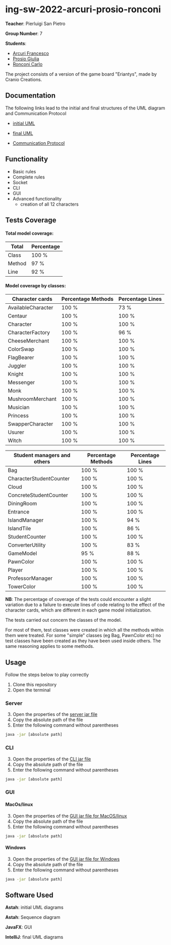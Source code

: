 # ing-sw-2022-arcuri-prosio-ronconi

**Teacher**: Pierluigi San Pietro

**Group Number**: 7

**Students**:
* [Arcuri Francesco](https://github.com/FrancescoArcuri)
* [Prosio Giulia](https://github.com/giuliaprosio)
* [Ronconi Carlo](https://github.com/carloronconi)


The project consists of a version of the game board "Eriantys", made by Cranio Creations.

## Documentation

The following links lead to the initial and final structures of the UML diagram and Communication Protocol
* [initial UML](https://github.com/carloronconi/ing-sw-2022-arcuri-prosio-ronconi/blob/main/deliveries/1-initial-UML/UML-model-initial.png)
* [final UML](https://github.com/carloronconi/ing-sw-2022-arcuri-prosio-ronconi/tree/main/final-UML)

* [Communication Protocol](https://github.com/carloronconi/ing-sw-2022-arcuri-prosio-ronconi/blob/main/deliveries/3-protocol-documentation/protocol-documentation-group7.pdf)

## Functionality

* Basic rules
* Complete rules
* Socket
* CLI
* GUI
* Advanced functionality
    * creation of all 12 characters

## Tests Coverage

#### Total model coverage:

| Total  | Percentage |
|--------|------------|
| Class  | 100 % |
| Method | 97 %       |
| Line   | 92 % |

#### Model coverage by classes:

| Character cards    | Percentage Methods | Percentage Lines |
|--------------------|--------------------|------------------|
| AvailableCharacter | 100 %              | 73 %             |
| Centaur            | 100 %              | 100 %            |
| Character          | 100 %              | 100 %            |
| CharacterFactory   | 100 %              | 96 %             |
| CheeseMerchant     | 100 %              | 100 %            |
| ColorSwap          | 100 %              | 100 %            |
| FlagBearer         | 100 %              | 100 %            |
| Juggler            | 100 %              | 100 %            |
| Knight             | 100 %              | 100 %            |
| Messenger          | 100 %              | 100 %            |
| Monk               | 100 %              | 100 %            |
| MushroomMerchant   | 100 %              | 100 %            |
| Musician           | 100 %              | 100 %            |
| Princess           | 100 %              | 100 %            |
| SwapperCharacter   | 100 %              | 100 %            |
| Usurer             | 100 %              | 100 %            |
| Witch              | 100 %              | 100 %            |

| Student managers and others | Percentage Methods | Percentage Lines |
|-----------------------------|--------------------|------------------|
| Bag                         | 100 %              | 100 %            |
| CharacterStudentCounter     | 100 %              | 100 %            |
| Cloud                       | 100 %              | 100 %            |
| ConcreteStudentCounter      | 100 %              | 100 %            |
| DiningRoom                  | 100 %              | 100 %            |
| Entrance                    | 100 %              | 100 %            |
| IslandManager               | 100 %              | 94 %             |
| IslandTile                  | 100 %              | 86 %             |
| StudentCounter              | 100 %              | 100 %            |
| ConverterUtility            | 100 %              | 83 %             |
| GameModel                   | 95 %               | 88 %             |
| PawnColor                   | 100 %              | 100 %            |
| Player                      | 100 %              | 100 %            |
| ProfessorManager            | 100 %              | 100 %            |
| TowerColor                  | 100 %              | 100 %            |

**NB**: The percentage of coverage of the tests could encounter a slight variation due to a failure to execute
lines of code relating to the effect of the character cards, which are different in each game model initialization.

The tests carried out concern the classes of the model.

For most of them, test classes were created in which all the methods within them were treated.
For some "simple" classes (eg Bag, PawnColor etc) no test classes have been created as they have been used inside others.
The same reasoning applies to some methods.

## Usage

Follow the steps below to play correctly

1. Clone this repository
2. Open the terminal

### Server

3. Open the properties of the [server jar file](https://github.com/carloronconi/ing-sw-2022-arcuri-prosio-ronconi/blob/main/out/artifacts/Server/PSP7.jar)
4. Copy the absolute path of the file
5. Enter the following command without parentheses
```bash
java -jar [absolute path]
```

### CLI

3. Open the properties of the [CLI jar file](https://github.com/carloronconi/ing-sw-2022-arcuri-prosio-ronconi/blob/main/out/artifacts/ClientCli/PSP7.jar)
4. Copy the absolute path of the file
5. Enter the following command without parentheses
```bash
java -jar [absolute path]
```

### GUI

#### MacOs/linux

3. Open the properties of the [GUI jar file for MacOS/linux](https://github.com/carloronconi/ing-sw-2022-arcuri-prosio-ronconi/blob/main/out/artifacts/ClientGui/PSP7.jar)
4. Copy the absolute path of the file
5. Enter the following command without parentheses
```bash
java -jar [absolute path]
```

#### Windows

3. Open the properties of the [GUI jar file for Windows](https://github.com/carloronconi/ing-sw-2022-arcuri-prosio-ronconi/blob/main/out/artifacts/ClientGuiWin/PSP7.jar)
4. Copy the absolute path of the file
5. Enter the following command without parentheses
```bash
java -jar [absolute path]
```

## Software Used

**Astah**: initial UML diagrams

**Astah**: Sequence diagram

**JavaFX**: GUI

**IntelliJ**: final UML diagrams









